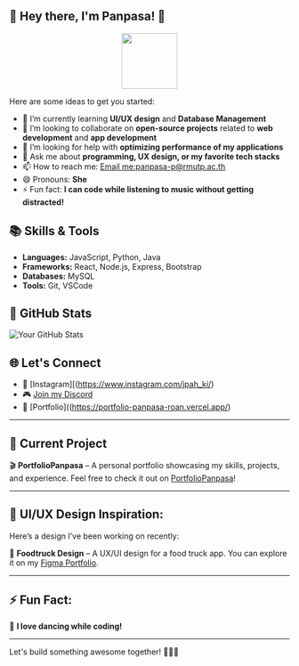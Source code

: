 ## 🎉 **Hey there, I'm Panpasa! 👋**

<div id="header" align="center">
  <img src="https://media.giphy.com/media/M9gbBd9nbDrOTu1Mqx/giphy.gif" width="100"/>
</div>

Here are some ideas to get you started:
- 🌱 I’m currently learning **UI/UX design** and **Database Management**
- 👯 I’m looking to collaborate on **open-source projects** related to **web development** and **app development**
- 🤔 I’m looking for help with **optimizing performance of my applications**
- 💬 Ask me about **programming, UX design, or my favorite tech stacks**
- 📫 How to reach me: [Email me:panpasa-p@rmutp.ac.th](mailto:panpasa2xo3@gmail.com)
- 😄 Pronouns: **She** 
- ⚡ Fun fact: **I can code while listening to music without getting distracted!**
  
## 📚 Skills & Tools

- **Languages:** JavaScript, Python, Java
- **Frameworks:** React, Node.js, Express, Bootstrap
- **Databases:** MySQL
- **Tools:** Git,  VSCode

## 🚀 GitHub Stats

![Your GitHub Stats](https://github-readme-stats.vercel.app/api?username=Panpasa2xo3&show_icons=true&theme=radical)


## 🌐 Let's Connect

- 📸 [Instagram][(https://www.instagram.com/jpah_ki/)  
- 🎮 [Join my Discord](https://discord.gg/hbrqPNj8pf)  
- 📑 [Portfolio]((https://portfolio-panpasa-roan.vercel.app/)


---

## 🌟 **Current Project** 

🎬 **PortfolioPanpasa** – A personal portfolio showcasing my skills, projects, and experience. Feel free to check it out on [PortfolioPanpasa](https://portfolio-panpasa-roan.vercel.app/)!


---

## 🎨 **UI/UX Design Inspiration:**

Here’s a design I’ve been working on recently:

🍔 **Foodtruck Design** – A UX/UI design for a food truck app. You can explore it on my [Figma Portfolio](https://www.figma.com/design/wmXOnI18QYGgZg9Bq4hCbs/Foodtruck?node-id=74-383&t=wU0rLEVq72QpHuLa-1).


---

## ⚡ **Fun Fact:**

💃 **I love dancing while coding!**

---

Let's build something awesome together! 👩‍💻💥
